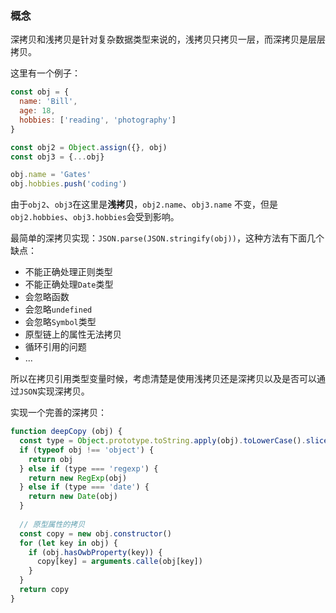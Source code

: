 ### 概念

深拷贝和浅拷贝是针对复杂数据类型来说的，浅拷贝只拷贝一层，而深拷贝是层层拷贝。

这里有一个例子：

```js
const obj = {
  name: 'Bill',
  age: 18,
  hobbies: ['reading', 'photography']
}

const obj2 = Object.assign({}, obj)
const obj3 = {...obj}

obj.name = 'Gates'
obj.hobbies.push('coding')
```
由于`obj2`、`obj3`在这里是**浅拷贝**，`obj2.name`、`obj3.name` 不变，但是`obj2.hobbies`、`obj3.hobbies`会受到影响。

最简单的深拷贝实现：```JSON.parse(JSON.stringify(obj))```，这种方法有下面几个缺点：

- 不能正确处理正则类型
- 不能正确处理`Date`类型
- 会忽略函数
- 会忽略`undefined`
- 会忽略`Symbol`类型
- 原型链上的属性无法拷贝
- 循环引用的问题
- ...

所以在拷贝引用类型变量时候，考虑清楚是使用浅拷贝还是深拷贝以及是否可以通过`JSON`实现深拷贝。

实现一个完善的深拷贝：

```js
function deepCopy (obj) {
  const type = Object.prototype.toString.apply(obj).toLowerCase().slice(8, -1)
  if (typeof obj !== 'object') {
    return obj
  } else if (type === 'regexp') {
    return new RegExp(obj)
  } else if (type === 'date') {
    return new Date(obj)
  }
  
  // 原型属性的拷贝
  const copy = new obj.constructor()
  for (let key in obj) {
    if (obj.hasOwbProperty(key)) {
      copy[key] = arguments.calle(obj[key])
    }
  }
  return copy
}
```